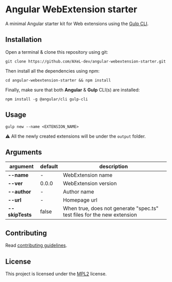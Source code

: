 # Angular WebExtension starter

A minimal Angular starter kit for Web extensions using the [Gulp CLI](https://gulpjs.com/).

## Installation

Open a terminal & clone this repository using git:

```
git clone https://github.com/AXeL-dev/angular-webextension-starter.git
```

Then install all the dependencies using npm:

```
cd angular-webextension-starter && npm install
```

Finally, make sure that both **Angular** & **Gulp** CLI(s) are installed:

```
npm install -g @angular/cli gulp-cli
```

## Usage

```
gulp new --name <EXTENSION_NAME>
```

:warning: All the newly created extensions will be under the `output` folder.

## Arguments

 argument         |  default  | description
----------------- | --------- | ---------------------
 **--name**       | -         | WebExtension name
 **--ver**        | 0.0.0     | WebExtension version
 **--author**     | -         | Author name
 **--url**        | -         | Homepage url
 **--skipTests**  | false     | When true, does not generate "spec.ts" test files for the new extension

## Contributing

Read [contributing guidelines](https://github.com/AXeL-dev/contributing/blob/master/README.md).

## License

This project is licensed under the [MPL2](LICENSE) license.
